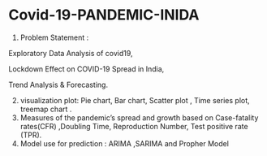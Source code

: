 # Covid-19-PANDEMIC-INIDA
1. Problem Statement : 

  Exploratory Data Analysis of covid19, 
  
  Lockdown Effect on COVID-19 Spread in India,
  
  Trend Analysis & Forecasting. 
  
2. visualization plot: Pie chart, Bar chart, Scatter plot , Time series plot, treemap chart . 
3. Measures of the pandemic’s spread and growth based on Case-fatality rates(CFR) ,Doubling Time, Reproduction Number, Test positive rate (TPR).
4. Model use for prediction : ARIMA ,SARIMA and Propher Model
